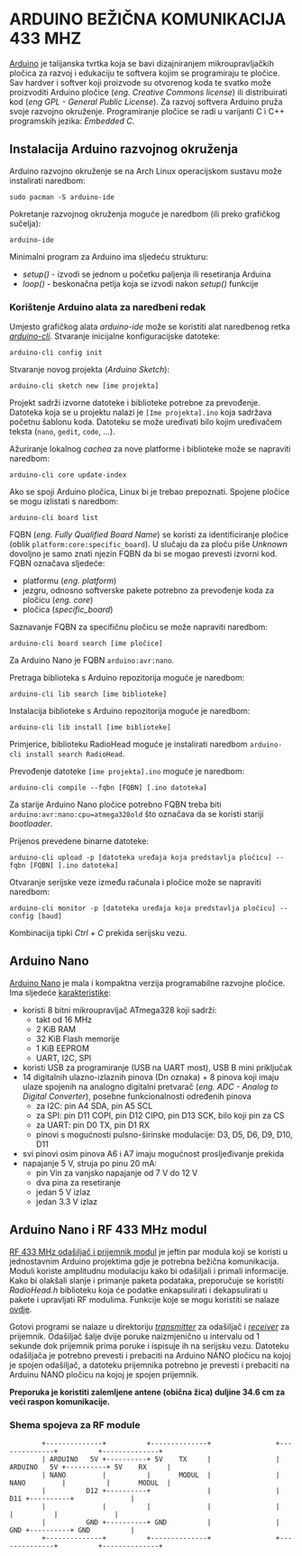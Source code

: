 # ARDUINO BEŽIČNA KOMUNIKACIJA 433 MHZ

[Arduino](https://www.arduino.cc/) je talijanska tvrtka koja se bavi dizajniranjem mikroupravljačkih pločica za razvoj i edukaciju te softvera kojim se programiraju te pločice. Sav hardver i softver koji proizvode su otvorenog koda te svatko može proizvoditi Arduino pločice (*eng. Creative Commons license*) ili distribuirati kod (*eng GPL - General Public License*). Za razvoj softvera Arduino pruža svoje razvojno okruženje. Programiranje pločice se radi u varijanti C i C++ programskih jezika: *Embedded C*.

## Instalacija Arduino razvojnog okruženja

Arduino razvojno okruženje se na Arch Linux operacijskom sustavu može instalirati naredbom:
```
sudo pacman -S arduino-ide
```

Pokretanje razvojnog okruženja moguće je naredbom (ili preko grafičkog sučelja):
```
arduino-ide
```

Minimalni program za Arduino ima sljedeću strukturu:

- *setup()* - izvodi se jednom u početku paljenja ili resetiranja Arduina
- *loop()* - beskonačna petlja koja se izvodi nakon *setup()* funkcije

### Korištenje Arduino alata za naredbeni redak

Umjesto grafičkog alata *arduino-ide* može se koristiti alat naredbenog retka [*arduino-cli*](https://arduino.github.io/arduino-cli/1.0/). Stvaranje inicijalne konfiguracijske datoteke:

```
arduino-cli config init
```

Stvaranje novog projekta (*Arduino Sketch*):

```
arduino-cli sketch new [ime projekta]
```

Projekt sadrži izvorne datoteke i biblioteke potrebne za prevođenje. Datoteka koja se u projektu nalazi je ```[Ime projekta].ino``` koja sadržava početnu šablonu koda. Datoteku se može uređivati bilo kojim uređivačem teksta (```nano```, ```gedit```, ```code```, ...).

Ažuriranje lokalnog *cachea* za nove platforme i biblioteke može se napraviti naredbom:

```
arduino-cli core update-index
```

Ako se spoji Arduino pločica, Linux bi je trebao prepoznati. Spojene pločice se mogu izlistati s naredbom:
```
arduino-cli board list
```

FQBN (*eng. Fully Qualified Board Name*) se koristi za identificiranje pločice (oblik ```platform:core:specific_board```). U slučaju da za ploču piše *Unknown* dovoljno je samo znati njezin FQBN da bi se mogao prevesti izvorni kod. FQBN označava sljedeće:

- platformu (*eng. platform*)
- jezgru, odnosno softverske pakete potrebno za prevođenje koda za pločicu (*eng. core*)
- pločica (*specific_board*)

Saznavanje FQBN za specifičnu pločicu se može napraviti naredbom:

```
arduino-cli board search [ime pločice]
```

Za Arduino Nano je FQBN ```arduino:avr:nano```.

Pretraga biblioteka s Arduino repozitorija moguće je naredbom:

```
arduino-cli lib search [ime biblioteke]
```

Instalacija biblioteke s Arduino repozitorija moguće je naredbom:

```
arduino-cli lib install [ime biblioteke]
```

Primjerice, biblioteku RadioHead moguće je instalirati naredbom ```arduino-cli install search RadioHead```.

Prevođenje datoteke ```[ime projekta].ino``` moguće je naredbom:

```
arduino-cli compile --fqbn [FQBN] [.ino datoteka]
```

Za starije Arduino Nano pločice potrebno FQBN treba biti ```arduino:avr:nano:cpu=atmega328old``` što označava da se koristi stariji *bootloader*.

Prijenos prevedene binarne datoteke:

```
arduino-cli upload -p [datoteka uređaja koja predstavlja pločicu] --fqbn [FQBN] [.ino datoteka]
```

Otvaranje serijske veze između računala i pločice može se napraviti naredbom:

```
arduino-cli monitor -p [datoteka uređaja koja predstavlja pločicu] --config [baud]
```

Kombinacija tipki *Ctrl + C* prekida serijsku vezu.

## Arduino Nano

[Arduino Nano](https://docs.arduino.cc/hardware/nano/#features) je mala i kompaktna verzija programabilne razvojne pločice. Ima sljedeće [karakteristike](https://docs.arduino.cc/resources/pinouts/A000005-full-pinout.pdf):

- koristi 8 bitni mikroupravljač ATmega328 koji sadrži:
	- takt od 16 MHz
	- 2 KiB RAM
	- 32 KiB Flash memorije
	- 1 KiB EEPROM
	- UART, I2C, SPI
- koristi USB za programiranje (USB na UART most), USB B mini priključak
- 14 digitalnih ulazno-izlaznih pinova (Dn oznaka) + 8 pinova koji imaju ulaze spojenih na analogno digitalni pretvarač (*eng. ADC - Analog to Digital Converter*), posebne funkcionalnosti određenih pinova
	- za I2C: pin A4 SDA, pin A5 SCL
	- za SPI: pin D11 COPI, pin D12 CIPO, pin D13 SCK, bilo koji pin za CS
	- za UART: pin D0 TX, pin D1 RX
	- pinovi s mogućnosti pulsno-širinske modulacije: D3, D5, D6, D9, D10, D11
- svi pinovi osim pinova A6 i A7 imaju mogućnost prosljeđivanje prekida
- napajanje 5 V, struja po pinu 20 mA:
	- pin Vin za vanjsko napajanje od 7 V do 12 V
	- dva pina za resetiranje
	- jedan 5 V izlaz
	- jedan 3.3 V izlaz

## Arduino Nano i RF 433 MHz modul

[RF 433 MHz odašiljač i prijemnik modul](https://www.alldatasheet.com/datasheet-pdf/view/1452032/ETC/433MHZ.html) je jeftin par modula koji se koristi u jednostavnim Arduino projektima gdje je potrebna bežična komunikacija. Moduli koriste amplitudnu modulaciju kako bi odašiljali i primali informacije. Kako bi olakšali slanje i primanje paketa podataka, preporučuje se koristiti *RadioHead.h* biblioteku koja će podatke enkapsulirati i dekapsulirati u pakete i upravljati RF modulima. Funkcije koje se mogu koristiti se nalaze [ovdje](https://www.airspayce.com/mikem/arduino/RadioHead/classRH__ASK.html).

Gotovi programi se nalaze u direktoriju [*transmitter*](transmitter) za odašiljač i [*receiver*](receiver) za prijemnik. Odašiljač šalje dvije poruke naizmjenično u intervalu od 1 sekunde dok prijemnik prima poruke i ispisuje ih na serijsku vezu. Datoteku odašiljača je potrebno prevesti i prebaciti na Arduino NANO pločicu na kojoj je spojen odašiljač, a datoteku prijemnika potrebno je prevesti i prebaciti na Arduinu NANO pločicu na kojoj je spojen prijemnik.

**Preporuka je koristiti zalemljene antene (obična žica) duljine 34.6 cm za veći raspon komunikacije.**

### Shema spojeva za RF module

```
        +--------------+          +--------------+                +--------------+          +--------------+
        | ARDUINO   5V +----------+ 5V    TX     |                | ARDUINO   5V +----------+ 5V    RX     |
        | NANO         |          |       MODUL  |                | NANO         |          |       MODUL  |
        |          D12 +----------+              |                |          D11 +----------+              |
        |              |          |              |                |              |          |              |
        |          GND +----------+ GND          |                |          GND +----------+ GND          |
        +--------------+          +--------------+                +--------------+          +--------------+
```
